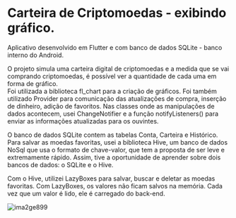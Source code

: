 # Carteira de Criptomoedas - exibindo gráfico.

<p>Aplicativo desenvolvido em Flutter e com banco de dados SQLite - banco interno do Android.</p>
<p>O projeto simula uma carteira digital de criptomoedas e a medida que se vai comprando criptomoedas, é possível ver a quantidade de cada uma em forma de gráfico. <br />Foi utilizada a biblioteca fl_chart para a criação de gráficos. Foi também utilizado Provider para comunicação das atualizações de compra, inserção de dinheiro, adição de favoritos. Nas classes onde as manipulações de dados acontecem, usei ChangeNotifier e a função notifyListeners() para enviar as informações atualizadas para os ouvintes.</p>
<p>
 O banco de dados SQLite contem as tabelas Conta, Carteira e Histórico. Para salvar as moedas favoritas, usei a biblioteca Hive, um banco de dados NoSql que usa o formato de chave-valor, que tem a proposta de ser leve e extremamente rápido. Assim, tive a oportunidade de aprender sobre dois bancos de dados: o SQLite e o Hive. 
</p>
<p>
Com o Hive, utilizei LazyBoxes para salvar, buscar e deletar as moedas favoritas. Com LazyBoxes, os valores não ficam salvos na memória. Cada vez que um valor é lido, ele é carregado do back-end.
</p>

![ima2ge899](https://user-images.githubusercontent.com/9465347/174937572-e1cda899-d79e-4ccd-9e18-a8967e26ba06.png)
